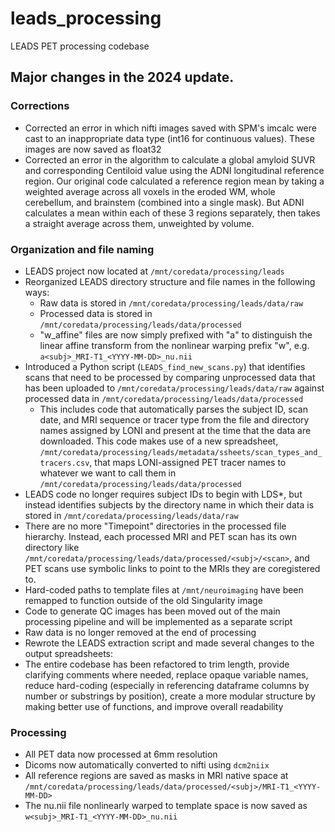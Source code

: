 # leads_processing
LEADS PET processing codebase

## Major changes in the 2024 update.

### Corrections
- Corrected an error in which nifti images saved with SPM's imcalc were
cast to an inappropriate data type (int16 for continuous values). These
images are now saved as float32
- Corrected an error in the algorithm to calculate a global amyloid SUVR
and corresponding Centiloid value using the ADNI longitudinal reference
region. Our original code calculated a reference region mean by taking
a weighted average across all voxels in the eroded WM, whole cerebellum,
and brainstem (combined into a single mask). But ADNI calculates a mean
within each of these 3 regions separately, then takes a straight average
across them, unweighted by volume.

### Organization and file naming
- LEADS project now located at `/mnt/coredata/processing/leads`
- Reorganized LEADS directory structure and file names in the following
ways:
    - Raw data is stored in `/mnt/coredata/processing/leads/data/raw`
    - Processed data is stored in `/mnt/coredata/processing/leads/data/processed`
    - "w_affine" files are now simply prefixed with "a" to distinguish
    the linear affine transform from the nonlinear warping prefix "w",
    e.g. `a<subj>_MRI-T1_<YYYY-MM-DD>_nu.nii`
- Introduced a Python script (`LEADS_find_new_scans.py`) that identifies
scans that need to be processed by comparing unprocessed data that has
been uploaded to `/mnt/coredata/processing/leads/data/raw` against
processed data in `/mnt/coredata/processing/leads/data/processed`
    - This includes code that automatically parses the subject ID, scan
    date, and MRI sequence or tracer type from the file and directory
    names assigned by LONI and present at the time that the data are
    downloaded. This code makes use of a new spreadsheet,
    `/mnt/coredata/processing/leads/metadata/ssheets/scan_types_and_tracers.csv`,
    that maps LONI-assigned PET tracer names to whatever we want to
    call them in `/mnt/coredata/processing/leads/data/processed`
- LEADS code no longer requires subject IDs to begin with LDS*, but
instead identifies subjects by the directory name in which their data
is stored in `/mnt/coredata/processing/leads/data/raw`
- There are no more "Timepoint" directories in the processed file
hierarchy. Instead, each processed MRI and PET scan has its own
directory like `/mnt/coredata/processing/leads/data/processed/<subj>/<scan>`,
and PET scans use symbolic links to point to the MRIs they are
coregistered to.
- Hard-coded paths to template files at `/mnt/neuroimaging` have been
remapped to function outside of the old Singularity image
- Code to generate QC images has been moved out of the main processing
pipeline and will be implemented as a separate script
- Raw data is no longer removed at the end of processing
- Rewrote the LEADS extraction script and made several changes to the
output spreadsheets:
- The entire codebase has been refactored to trim length, provide
clarifying comments where needed, replace opaque variable names, reduce
hard-coding (especially in referencing dataframe columns by number or
substrings by position), create a more modular structure by making
better use of functions, and improve overall readability

### Processing
- All PET data now processed at 6mm resolution
- Dicoms now automatically converted to nifti using `dcm2niix`
- All reference regions are saved as masks in MRI native space at
`/mnt/coredata/processing/leads/data/processed/<subj>/MRI-T1_<YYYY-MM-DD>`
- The nu.nii file nonlinearly warped to template space is now saved as
`w<subj>_MRI-T1_<YYYY-MM-DD>_nu.nii`
